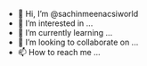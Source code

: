 - 👋 Hi, I’m @sachinmeenacsiworld
- 👀 I’m interested in ...
- 🌱 I’m currently learning ...
- 💞️ I’m looking to collaborate on ...
- 📫 How to reach me ...

<!---
sachinmeenacsiworld/sachinmeenacsiworld is a ✨ special ✨ repository because its `README.md` (this file) appears on your GitHub profile.
You can click the Preview link to take a look at your changes.
--->
